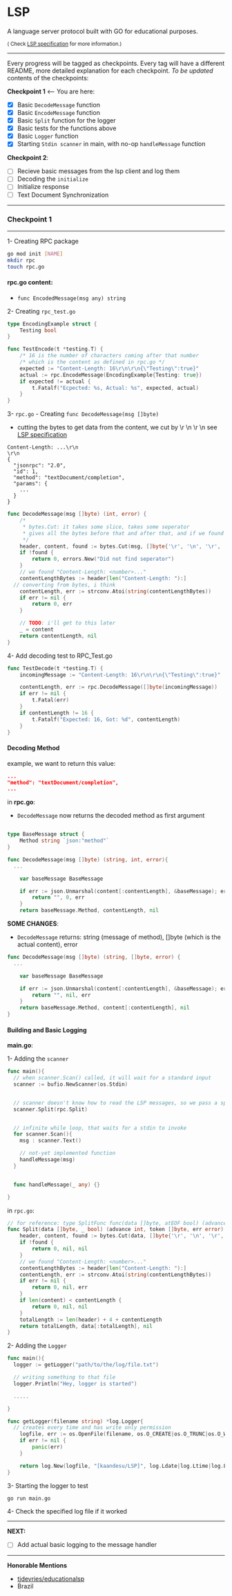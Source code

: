 # LSP

A language server protocol built with GO for educational purposes.

<small>
(
Check <a href="https://microsoft.github.io/language-server-protocol/specifications/lsp/3.17/specification/">LSP specification</a> for more information.)</small>

---

Every progress will be tagged as checkpoints. Every tag will have a different README, more detailed explanation for each checkpoint. _To be updated_ contents of the checkpoints:

**Checkpoint 1** <-- You are here:

- [x] Basic `DecodeMessage` function
- [x] Basic `EncodeMessage` function
- [x] Basic `Split` function for the logger
- [x] Basic tests for the functions above
- [x] Basic `Logger` function
- [x] Starting `Stdin scanner` in main, with no-op `handleMessage` function

**Checkpoint 2**: <br>

- [ ] Recieve basic messages from the lsp client and log them
- [ ] Decoding the `initialize`
- [ ] Initialize response
- [ ] Text Document Synchronization

---

### Checkpoint 1

---

1- Creating RPC package

```bash
go mod init [NAME]
mkdir rpc
touch rpc.go
```

#### rpc.go content:

- `func EncodedMessage(msg any) string`

2- Creating `rpc_test.go`

```go
type EncodingExample struct {
	Testing bool
}

func TestEncode(t *testing.T) {
	/* 16 is the number of characters coming after that number
	/* which is the content as defined in rpc.go */
	expected := "Content-Length: 16\r\n\r\n{\"Testing\":true}"
	actual := rpc.EncodeMessage(EncodingExample{Testing: true})
	if expected != actual {
		t.Fatalf("Ecpected: %s, Actual: %s", expected, actual)
	}
}
```

3- `rpc.go` - Creating `func DecodeMessage(msg []byte)`

- cutting the bytes to get data from the content, we cut by \r \n \r \n see [LSP specification](https://microsoft.github.io/language-server-protocol/specifications/lsp/3.17/specification/)

```
Content-Length: ...\r\n
\r\n
{
  "jsonrpc": "2.0",
  "id": 1,
  "method": "textDocument/completion",
  "params": {
    ...
  }
}
```

```go
func DecodeMessage(msg []byte) (int, error) {
	/*
	 * bytes.Cut: it takes some slice, takes some seperator
	 * gives all the bytes before that and after that, and if we found it
	 */
	header, content, found := bytes.Cut(msg, []byte{'\r', '\n', '\r', '\n'})
	if !found {
		return 0, errors.New("Did not find seperator")
	}
	// we found "Content-Length: <number>..."
	contentLengthBytes := header[len("Content-Length: "):]
  // converting from bytes, i think
	contentLength, err := strconv.Atoi(string(contentLengthBytes))
	if err != nil {
		return 0, err
	}

	// TODO: i'll get to this later
	_ = content
	return contentLength, nil
}
```

4- Add decoding test to RPC_Test.go

```go
func TestDecode(t *testing.T) {
	incomingMessage := "Content-Length: 16\r\n\r\n{\"Testing\":true}"

	contentLength, err := rpc.DecodeMessage([]byte(incomingMessage))
	if err != nil {
		t.Fatal(err)
	}
	if contentLength != 16 {
		t.Fatalf("Expected: 16, Got: %d", contentLength)
	}
}
```

#### Decoding Method

example, we want to return this value:

```json
...
"method": "textDocument/completion",
...
```

in **rpc.go**:

- `DecodeMessage` now returns the decoded method as first argument

```go

type BaseMessage struct {
	Method string `json:"method"`
}

func DecodeMessage(msg []byte) (string, int, error){
  ...

 	var baseMessage BaseMessage

	if err := json.Unmarshal(content[:contentLength], &baseMessage); err != nil {
		return "", 0, err
	}
	return baseMessage.Method, contentLength, nil
```

**SOME CHANGES**:

- `DecodeMessage` returns: string (message of method), []byte (which is the actual content), error

```go
func DecodeMessage(msg []byte) (string, []byte, error) {
  ...

	var baseMessage BaseMessage

	if err := json.Unmarshal(content[:contentLength], &baseMessage); err != nil {
		return "", nil, err
	}
	return baseMessage.Method, content[:contentLength], nil
}
```

#### Building and Basic Logging

**main.go**:

1- Adding the `scanner`

```go
func main(){
  // when scanner.Scan() called, it will wait for a standard input
  scanner := bufio.NewScanner(os.Stdin)


  // scanner doesn't know how to read the LSP messages, so we pass a split function
  scanner.Split(rpc.Split)


  // infinite while loop, that waits for a stdin to invoke
  for scanner.Scan(){
    msg : scanner.Text()

    // not-yet implemented function
    handleMessage(msg)
  }


  func handleMessage(_ any) {}

}
```

in `rpc.go`:

```go
// for reference: type SplitFunc func(data []byte, atEOF bool) (advance int, token []byte, err error)
func Split(data []byte, _ bool) (advance int, token []byte, err error) {
	header, content, found := bytes.Cut(data, []byte{'\r', '\n', '\r', '\n'})
	if !found {
		return 0, nil, nil
	}
	// we found "Content-Length: <number>..."
	contentLengthBytes := header[len("Content-Length: "):]
	contentLength, err := strconv.Atoi(string(contentLengthBytes))
	if err != nil {
		return 0, nil, err
	}
	if len(content) < contentLength {
		return 0, nil, nil
	}
	totalLength := len(header) + 4 + contentLength
	return totalLength, data[:totalLength], nil
}
```

2- Adding the `Logger`

```go
func main(){
  logger := getLogger("path/to/the/log/file.txt")

  // writing something to that file
  logger.Println("Hey, logger is started")

  .....

}

func getLogger(filename string) *log.Logger{
  // creates every time and has write only permission
	logfile, err := os.OpenFile(filename, os.O_CREATE|os.O_TRUNC|os.O_WRONLY, 0666)
	if err != nil {
		panic(err)
	}

	return log.New(logfile, "[kaandesu/LSP]", log.Ldate|log.Ltime|log.Lshortfile)
}

```

3- Starting the logger to test

```bash
go run main.go
```

4- Check the specified log file if it worked

---

**NEXT:**

- [ ] Add actual basic logging to the message handler

---

**Honorable Mentions**

- [tjdevries/educationalsp](https://github.com/tjdevries/educationalsp)
- Brazil
